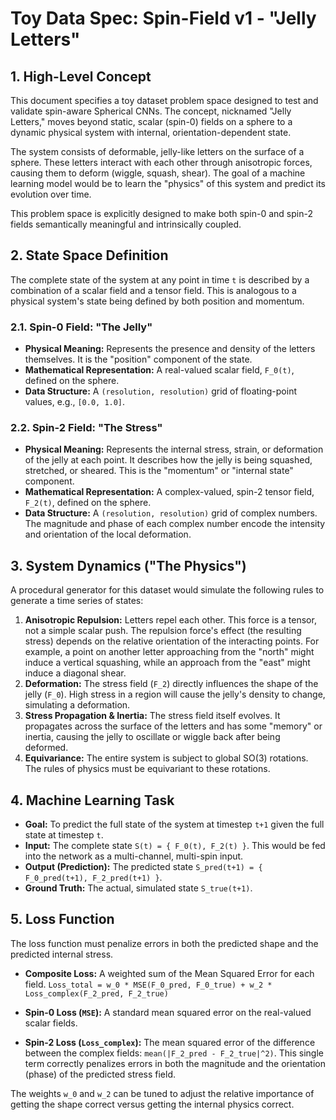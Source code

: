 # Toy Data Spec: Spin-Field v1 - "Jelly Letters"

## 1. High-Level Concept

This document specifies a toy dataset problem space designed to test and validate spin-aware Spherical CNNs. The concept, nicknamed "Jelly Letters," moves beyond static, scalar (spin-0) fields on a sphere to a dynamic physical system with internal, orientation-dependent state.

The system consists of deformable, jelly-like letters on the surface of a sphere. These letters interact with each other through anisotropic forces, causing them to deform (wiggle, squash, shear). The goal of a machine learning model would be to learn the "physics" of this system and predict its evolution over time.

This problem space is explicitly designed to make both spin-0 and spin-2 fields semantically meaningful and intrinsically coupled.

## 2. State Space Definition

The complete state of the system at any point in time `t` is described by a combination of a scalar field and a tensor field. This is analogous to a physical system's state being defined by both position and momentum.

### 2.1. Spin-0 Field: "The Jelly"
- **Physical Meaning:** Represents the presence and density of the letters themselves. It is the "position" component of the state.
- **Mathematical Representation:** A real-valued scalar field, `F_0(t)`, defined on the sphere.
- **Data Structure:** A `(resolution, resolution)` grid of floating-point values, e.g., `[0.0, 1.0]`.

### 2.2. Spin-2 Field: "The Stress"
- **Physical Meaning:** Represents the internal stress, strain, or deformation of the jelly at each point. It describes how the jelly is being squashed, stretched, or sheared. This is the "momentum" or "internal state" component.
- **Mathematical Representation:** A complex-valued, spin-2 tensor field, `F_2(t)`, defined on the sphere.
- **Data Structure:** A `(resolution, resolution)` grid of complex numbers. The magnitude and phase of each complex number encode the intensity and orientation of the local deformation.

## 3. System Dynamics ("The Physics")

A procedural generator for this dataset would simulate the following rules to generate a time series of states:

1.  **Anisotropic Repulsion:** Letters repel each other. This force is a tensor, not a simple scalar push. The repulsion force's effect (the resulting stress) depends on the relative orientation of the interacting points. For example, a point on another letter approaching from the "north" might induce a vertical squashing, while an approach from the "east" might induce a diagonal shear.
2.  **Deformation:** The stress field (`F_2`) directly influences the shape of the jelly (`F_0`). High stress in a region will cause the jelly's density to change, simulating a deformation.
3.  **Stress Propagation & Inertia:** The stress field itself evolves. It propagates across the surface of the letters and has some "memory" or inertia, causing the jelly to oscillate or wiggle back after being deformed.
4.  **Equivariance:** The entire system is subject to global SO(3) rotations. The rules of physics must be equivariant to these rotations.

## 4. Machine Learning Task

-   **Goal:** To predict the full state of the system at timestep `t+1` given the full state at timestep `t`.
-   **Input:** The complete state `S(t) = { F_0(t), F_2(t) }`. This would be fed into the network as a multi-channel, multi-spin input.
-   **Output (Prediction):** The predicted state `S_pred(t+1) = { F_0_pred(t+1), F_2_pred(t+1) }`.
-   **Ground Truth:** The actual, simulated state `S_true(t+1)`.

## 5. Loss Function

The loss function must penalize errors in both the predicted shape and the predicted internal stress.

-   **Composite Loss:** A weighted sum of the Mean Squared Error for each field.
    `Loss_total = w_0 * MSE(F_0_pred, F_0_true) + w_2 * Loss_complex(F_2_pred, F_2_true)`

-   **Spin-0 Loss (`MSE`):** A standard mean squared error on the real-valued scalar fields.
-   **Spin-2 Loss (`Loss_complex`):** The mean squared error of the difference between the complex fields: `mean(|F_2_pred - F_2_true|^2)`. This single term correctly penalizes errors in both the magnitude and the orientation (phase) of the predicted stress field.

The weights `w_0` and `w_2` can be tuned to adjust the relative importance of getting the shape correct versus getting the internal physics correct.
